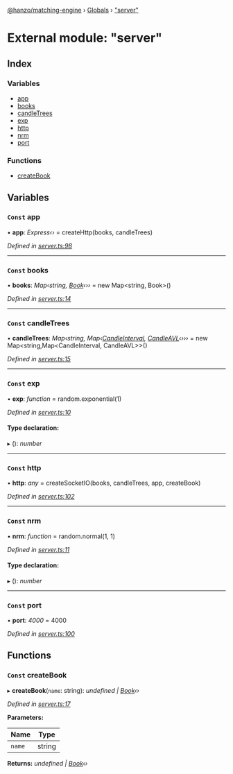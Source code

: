 [@hanzo/matching-engine](../README.md) › [Globals](../globals.md) › ["server"](_server_.md)

# External module: "server"

## Index

### Variables

* [app](_server_.md#const-app)
* [books](_server_.md#const-books)
* [candleTrees](_server_.md#const-candletrees)
* [exp](_server_.md#const-exp)
* [http](_server_.md#const-http)
* [nrm](_server_.md#const-nrm)
* [port](_server_.md#const-port)

### Functions

* [createBook](_server_.md#const-createbook)

## Variables

### `Const` app

• **app**: *Express‹›* =  createHttp(books, candleTrees)

*Defined in [server.ts:98](https://github.com/hanzoai/matching-engine/blob/37043cf/src/server.ts#L98)*

___

### `Const` books

• **books**: *Map‹string, [Book](../classes/_book_.book.md)‹››* =  new Map<string, Book>()

*Defined in [server.ts:14](https://github.com/hanzoai/matching-engine/blob/37043cf/src/server.ts#L14)*

___

### `Const` candleTrees

• **candleTrees**: *Map‹string, Map‹[CandleInterval](../enums/_candle_.candleinterval.md), [CandleAVL](../classes/_candle_.candleavl.md)‹›››* =  new Map<string,Map<CandleInterval, CandleAVL>>()

*Defined in [server.ts:15](https://github.com/hanzoai/matching-engine/blob/37043cf/src/server.ts#L15)*

___

### `Const` exp

• **exp**: *function* =  random.exponential(1)

*Defined in [server.ts:10](https://github.com/hanzoai/matching-engine/blob/37043cf/src/server.ts#L10)*

#### Type declaration:

▸ (): *number*

___

### `Const` http

• **http**: *any* =  createSocketIO(books, candleTrees, app, createBook)

*Defined in [server.ts:102](https://github.com/hanzoai/matching-engine/blob/37043cf/src/server.ts#L102)*

___

### `Const` nrm

• **nrm**: *function* =  random.normal(1, 1)

*Defined in [server.ts:11](https://github.com/hanzoai/matching-engine/blob/37043cf/src/server.ts#L11)*

#### Type declaration:

▸ (): *number*

___

### `Const` port

• **port**: *4000* = 4000

*Defined in [server.ts:100](https://github.com/hanzoai/matching-engine/blob/37043cf/src/server.ts#L100)*

## Functions

### `Const` createBook

▸ **createBook**(`name`: string): *undefined | [Book](../classes/_book_.book.md)‹›*

*Defined in [server.ts:17](https://github.com/hanzoai/matching-engine/blob/37043cf/src/server.ts#L17)*

**Parameters:**

Name | Type |
------ | ------ |
`name` | string |

**Returns:** *undefined | [Book](../classes/_book_.book.md)‹›*
